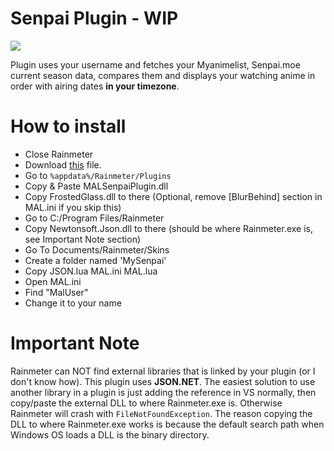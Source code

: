 # Senpai Plugin - WIP

![](http://i.imgur.com/4jymgJw.jpg)

Plugin uses your username and fetches your Myanimelist, Senpai.moe current season data, compares them and displays your watching anime in order with airing dates **in your timezone**.


# How to install

* Close Rainmeter
* Download [this](https://www.dropbox.com/s/kdg7terrjmmvxe9/MySenpai.zip?dl=0) file.
* Go to `%appdata%/Rainmeter/Plugins`
* Copy & Paste MALSenpaiPlugin.dll
* Copy FrostedGlass.dll to there (Optional, remove [BlurBehind] section in MAL.ini if you skip this)
* Go to C:/Program Files/Rainmeter
* Copy Newtonsoft.Json.dll to there (should be where Rainmeter.exe is, see Important Note section)
* Go To Documents/Rainmeter/Skins
* Create a folder named 'MySenpai'
* Copy JSON.lua MAL.ini MAL.lua
* Open MAL.ini
* Find "MalUser"
* Change it to your name


# Important Note
Rainmeter can NOT find external libraries that is linked by your plugin (or I don't know how). This plugin uses **JSON.NET**. The easiest solution to use another library in a plugin is
just adding the reference in VS normally, then copy/paste the external DLL to where Rainmeter.exe is. Otherwise Rainmeter will crash with `FileNotFoundException`. The reason copying the DLL
to where Rainmeter.exe works is because the default search path when Windows OS loads a DLL is the binary directory.
